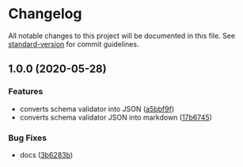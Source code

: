 # Changelog

All notable changes to this project will be documented in this file. See [standard-version](https://github.com/conventional-changelog/standard-version) for commit guidelines.

## 1.0.0 (2020-05-28)


### Features

* converts schema validator into JSON ([a5bbf9f](https://github.com/devtin/schema-validator-doc/commit/a5bbf9ffc7c28ae31f257ccb344b6cb876627443))
* converts schema validator JSON into markdown ([17b6745](https://github.com/devtin/schema-validator-doc/commit/17b6745500aab6acfea7be2332750cbaf5b03e46))


### Bug Fixes

* docs ([3b6283b](https://github.com/devtin/schema-validator-doc/commit/3b6283ba94bb12a3cd2dd10f98ebd7af429f69c5))

